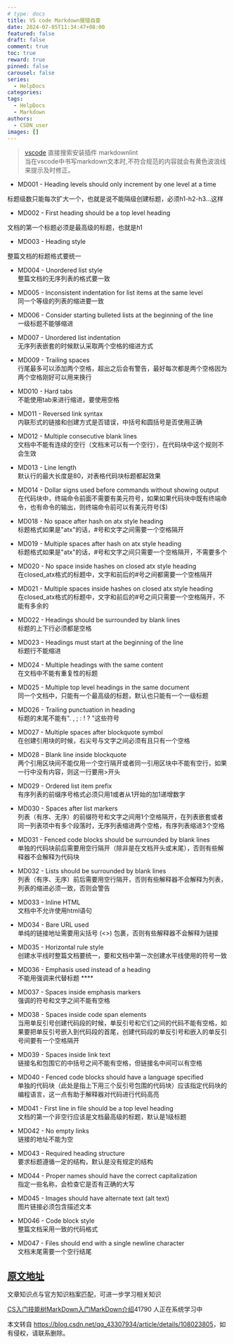 ```yaml
---
# type: docs 
title: VS code Markdown报错自查
date: 2024-07-05T11:34:47+08:00
featured: false
draft: false
comment: true
toc: true
reward: true
pinned: false
carousel: false
series:
  - HelpDocs
categories:
tags: 
  - HelpDocs
  - Markdown
authors:
  - CSDN_user
images: []
--- 
```


> [vscode](https://so.csdn.net/so/search?q=vscode&spm=1001.2101.3001.7020) 直接搜索安装插件 markdownlint  
> 当在vscode中书写markdown文本时,不符合规范的内容就会有黄色波浪线来提示及时修正。

*   MD001 - Heading levels should only increment by one level at a time

标题级数只能每次扩大一个，也就是说不能隔级创建标题，必须h1-h2-h3…这样

*   MD002 - First heading should be a top level heading

文档的第一个标题必须是最高级的标题，也就是h1

*   MD003 - Heading style

整篇文档的标题格式要统一

*   MD004 - Unordered list style  
    整篇文档的无序列表的格式要一致
    
*   MD005 - Inconsistent indentation for list items at the same level  
    同一个等级的列表的缩进要一致
    
*   MD006 - Consider starting bulleted lists at the beginning of the line  
    一级标题不能够缩进
    
*   MD007 - Unordered list indentation  
    无序列表嵌套的时候默认采取两个空格的缩进方式
    
*   MD009 - Trailing spaces  
    行尾最多可以添加两个空格，超出之后会有警告，最好每次都是两个空格因为两个空格刚好可以用来换行
    
*   MD010 - Hard tabs  
    不能使用tab来进行缩进，要使用空格
    
*   MD011 - Reversed link syntax  
    内联形式的链接和创建方式是否错误，中括号和圆括号是否使用正确
    
*   MD012 - Multiple consecutive blank lines  
    文档中不能有连续的空行（文档末可以有一个空行），在代码块中这个规则不会生效
    
*   MD013 - Line length  
    默认行的最大长度是80，对表格代码块标题都起效果
    
*   MD014 - Dollar signs used before commands without showing output  
    在代码块中，终端命令前面不需要有美元符号，如果如果代码块中既有终端命令，也有命令的输出，则终端命令前可以有美元符号($)
    
*   MD018 - No space after hash on atx style heading  
    标题格式如果是"atx"的话，#号和文字之间需要一个空格隔开
    
*   MD019 - Multiple spaces after hash on atx style heading  
    标题格式如果是"atx"的话，#号和文字之间只需要一个空格隔开，不需要多个
    
*   MD020 - No space inside hashes on closed atx style heading  
    在closed\_atx格式的标题中，文字和前后的#号之间都需要一个空格隔开
    
*   MD021 - Multiple spaces inside hashes on closed atx style heading  
    在closed\_atx格式的标题中，文字和前后的#号之间只需要一个空格隔开，不能有多余的
    
*   MD022 - Headings should be surrounded by blank lines  
    标题的上下行必须都是空格
    
*   MD023 - Headings must start at the beginning of the line  
    标题行不能缩进
    
*   MD024 - Multiple headings with the same content  
    在文档中不能有重复性的标题
    
*   MD025 - Multiple top level headings in the same document  
    同一个文档中，只能有一个最高级的标题，默认也只能有一个一级标题
    
*   MD026 - Trailing punctuation in heading  
    标题的末尾不能有". , ; : ! ? "这些符号
    
*   MD027 - Multiple spaces after blockquote symbol  
    在创建引用块的时候，右尖号与文字之间必须有且只有一个空格
    
*   MD028 - Blank line inside blockquote  
    两个引用区块间不能仅用一个空行隔开或者同一引用区块中不能有空行，如果一行中没有内容，则这一行要用>开头
    
*   MD029 - Ordered list item prefix  
    有序列表的前缀序号格式必须只用1或者从1开始的加1递增数字
    
*   MD030 - Spaces after list markers  
    列表（有序、无序）的前缀符号和文字之间用1个空格隔开，在列表嵌套或者同一列表项中有多个段落时，无序列表缩进两个空格，有序列表缩进3个空格
    
*   MD031 - Fenced code blocks should be surrounded by blank lines  
    单独的代码块前后需要用空行隔开（除非是在文档开头或末尾），否则有些解释器不会解释为代码块
    
*   MD032 - Lists should be surrounded by blank lines  
    列表（有序、无序）前后需要用空行隔开，否则有些解释器不会解释为列表，列表的缩进必须一致，否则会警告
    
*   MD033 - Inline HTML  
    文档中不允许使用html语句
    
*   MD034 - Bare URL used  
    单纯的链接地址需要用尖括号 (<>) 包裹，否则有些解释器不会解释为链接
    
*   MD035 - Horizontal rule style  
    创建水平线时整篇文档要统一，要和文档中第一次创建水平线使用的符号一致
    
*   MD036 - Emphasis used instead of a heading  
    不能用强调来代替标题 \*\*\*\*
    
*   MD037 - Spaces inside emphasis markers  
    强调的符号和文字之间不能有空格
    
*   MD038 - Spaces inside code span elements  
    当用单反引号创建代码段的时候，单反引号和它们之间的代码不能有空格，如果要把单反引号嵌入到代码段的首尾，创建代码段的单反引号和嵌入的单反引号间要有一个空格隔开
    
*   MD039 - Spaces inside link text  
    链接名和包围它的中括号之间不能有空格，但链接名中间可以有空格
    
*   MD040 - Fenced code blocks should have a language specified  
    单独的代码块（此处是指上下用三个反引号包围的代码块）应该指定代码块的编程语言，这一点有助于解释器对代码进行代码高亮
    
*   MD041 - First line in file should be a top level heading  
    文档的第一个非空行应该是文档最高级的标题，默认是1级标题
    
*   MD042 - No empty links  
    链接的地址不能为空
    
*   MD043 - Required heading structure  
    要求标题遵循一定的结构，默认是没有规定的结构
    
*   MD044 - Proper names should have the correct capitalization  
    指定一些名称，会检查它是否有正确的大写
    
*   MD045 - Images should have alternate text (alt text)  
    图片链接必须包含描述文本
    
*   MD046 - Code block style  
    整篇文档采用一致的代码格式
    
*   MD047 - Files should end with a single newline character  
    文档末尾需要一个空行结尾
    

[原文地址](https://yijiebuyi.com/blog/79347d0e8c1739bd1f9d9d7c1dcbcccf.html#md001---heading-levels-should-only-increment-by-one-level-at-a-time)
--------------------------------------------------------------------------------------------------------------------------------------------

 

文章知识点与官方知识档案匹配，可进一步学习相关知识

[CS入门技能树](https://edu.csdn.net/skill/gml/gml-e67e64c1c880432ab6bc1b0452124ec0?utm_source=csdn_ai_skill_tree_blog)[MarkDown入门](https://edu.csdn.net/skill/gml/gml-e67e64c1c880432ab6bc1b0452124ec0?utm_source=csdn_ai_skill_tree_blog)[MarkDown介绍](https://edu.csdn.net/skill/gml/gml-e67e64c1c880432ab6bc1b0452124ec0?utm_source=csdn_ai_skill_tree_blog)41790 人正在系统学习中

本文转自 <https://blog.csdn.net/qq_43307934/article/details/108023805>，如有侵权，请联系删除。